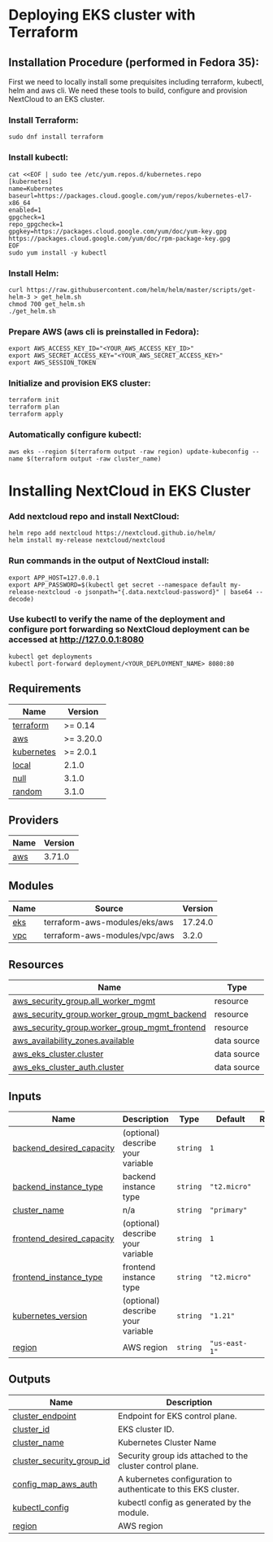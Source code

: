 # Deploying EKS cluster with Terraform

## Installation Procedure (performed in Fedora 35):

First we need to locally install some prequisites including terraform, kubectl, helm and aws cli. We need these tools to build, configure and provision NextCloud to an EKS cluster.
### Install Terraform:
```
sudo dnf install terraform
```

### Install kubectl:
```
cat <<EOF | sudo tee /etc/yum.repos.d/kubernetes.repo
[kubernetes]
name=Kubernetes
baseurl=https://packages.cloud.google.com/yum/repos/kubernetes-el7-x86_64
enabled=1
gpgcheck=1
repo_gpgcheck=1
gpgkey=https://packages.cloud.google.com/yum/doc/yum-key.gpg https://packages.cloud.google.com/yum/doc/rpm-package-key.gpg
EOF
sudo yum install -y kubectl
```

### Install Helm:
```
curl https://raw.githubusercontent.com/helm/helm/master/scripts/get-helm-3 > get_helm.sh
chmod 700 get_helm.sh
./get_helm.sh
```

### Prepare AWS (aws cli is preinstalled in Fedora):
```
export AWS_ACCESS_KEY_ID="<YOUR_AWS_ACCESS_KEY_ID>"
export AWS_SECRET_ACCESS_KEY="<YOUR_AWS_SECRET_ACCESS_KEY>"
export AWS_SESSION_TOKEN
```

### Initialize and provision EKS cluster:
```
terraform init
terraform plan
terraform apply
```
### Automatically configure kubectl:
```
aws eks --region $(terraform output -raw region) update-kubeconfig --name $(terraform output -raw cluster_name)
```

# Installing NextCloud in EKS Cluster

### Add nextcloud repo and install NextCloud:
```
helm repo add nextcloud https://nextcloud.github.io/helm/
helm install my-release nextcloud/nextcloud
```

### Run commands in the output of NextCloud install:
```
export APP_HOST=127.0.0.1
export APP_PASSWORD=$(kubectl get secret --namespace default my-release-nextcloud -o jsonpath="{.data.nextcloud-password}" | base64 --decode)
```

### Use kubectl to verify the name of the deployment and configure port forwarding so NextCloud deployment can be accessed at http://127.0.0.1:8080
```
kubectl get deployments
kubectl port-forward deployment/<YOUR_DEPLOYMENT_NAME> 8080:80
```

## Requirements

| Name | Version |
|------|---------|
| <a name="requirement_terraform"></a> [terraform](#requirement\_terraform) | >= 0.14 |
| <a name="requirement_aws"></a> [aws](#requirement\_aws) | >= 3.20.0 |
| <a name="requirement_kubernetes"></a> [kubernetes](#requirement\_kubernetes) | >= 2.0.1 |
| <a name="requirement_local"></a> [local](#requirement\_local) | 2.1.0 |
| <a name="requirement_null"></a> [null](#requirement\_null) | 3.1.0 |
| <a name="requirement_random"></a> [random](#requirement\_random) | 3.1.0 |

## Providers

| Name | Version |
|------|---------|
| <a name="provider_aws"></a> [aws](#provider\_aws) | 3.71.0 |

## Modules

| Name | Source | Version |
|------|--------|---------|
| <a name="module_eks"></a> [eks](#module\_eks) | terraform-aws-modules/eks/aws | 17.24.0 |
| <a name="module_vpc"></a> [vpc](#module\_vpc) | terraform-aws-modules/vpc/aws | 3.2.0 |

## Resources

| Name | Type |
|------|------|
| [aws_security_group.all_worker_mgmt](https://registry.terraform.io/providers/hashicorp/aws/latest/docs/resources/security_group) | resource |
| [aws_security_group.worker_group_mgmt_backend](https://registry.terraform.io/providers/hashicorp/aws/latest/docs/resources/security_group) | resource |
| [aws_security_group.worker_group_mgmt_frontend](https://registry.terraform.io/providers/hashicorp/aws/latest/docs/resources/security_group) | resource |
| [aws_availability_zones.available](https://registry.terraform.io/providers/hashicorp/aws/latest/docs/data-sources/availability_zones) | data source |
| [aws_eks_cluster.cluster](https://registry.terraform.io/providers/hashicorp/aws/latest/docs/data-sources/eks_cluster) | data source |
| [aws_eks_cluster_auth.cluster](https://registry.terraform.io/providers/hashicorp/aws/latest/docs/data-sources/eks_cluster_auth) | data source |

## Inputs

| Name | Description | Type | Default | Required |
|------|-------------|------|---------|:--------:|
| <a name="input_backend_desired_capacity"></a> [backend\_desired\_capacity](#input\_backend\_desired\_capacity) | (optional) describe your variable | `string` | `1` | no |
| <a name="input_backend_instance_type"></a> [backend\_instance\_type](#input\_backend\_instance\_type) | backend instance type | `string` | `"t2.micro"` | no |
| <a name="input_cluster_name"></a> [cluster\_name](#input\_cluster\_name) | n/a | `string` | `"primary"` | no |
| <a name="input_frontend_desired_capacity"></a> [frontend\_desired\_capacity](#input\_frontend\_desired\_capacity) | (optional) describe your variable | `string` | `1` | no |
| <a name="input_frontend_instance_type"></a> [frontend\_instance\_type](#input\_frontend\_instance\_type) | frontend instance type | `string` | `"t2.micro"` | no |
| <a name="input_kubernetes_version"></a> [kubernetes\_version](#input\_kubernetes\_version) | (optional) describe your variable | `string` | `"1.21"` | no |
| <a name="input_region"></a> [region](#input\_region) | AWS region | `string` | `"us-east-1"` | no |

## Outputs

| Name | Description |
|------|-------------|
| <a name="output_cluster_endpoint"></a> [cluster\_endpoint](#output\_cluster\_endpoint) | Endpoint for EKS control plane. |
| <a name="output_cluster_id"></a> [cluster\_id](#output\_cluster\_id) | EKS cluster ID. |
| <a name="output_cluster_name"></a> [cluster\_name](#output\_cluster\_name) | Kubernetes Cluster Name |
| <a name="output_cluster_security_group_id"></a> [cluster\_security\_group\_id](#output\_cluster\_security\_group\_id) | Security group ids attached to the cluster control plane. |
| <a name="output_config_map_aws_auth"></a> [config\_map\_aws\_auth](#output\_config\_map\_aws\_auth) | A kubernetes configuration to authenticate to this EKS cluster. |
| <a name="output_kubectl_config"></a> [kubectl\_config](#output\_kubectl\_config) | kubectl config as generated by the module. |
| <a name="output_region"></a> [region](#output\_region) | AWS region |

